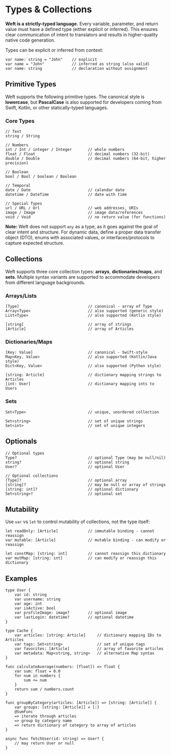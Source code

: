 # Types & Collections

**Weft is a strictly-typed language.** Every variable, parameter, and return value must have a defined type (either explicit or inferred). This ensures clear communication of intent to translators and results in higher-quality native code generation.

Types can be explicit or inferred from context:
```weft
var name: string = "John"    // explicit
var name = "John"            // inferred as string (also valid)
var name: string             // declaration without assignment
```

## Primitive Types

Weft supports the following primitive types. The canonical style is **lowercase**, but **PascalCase** is also supported for developers coming from Swift, Kotlin, or other statically-typed languages.

### Core Types

```weft
// Text
string / String

// Numbers
int / Int / integer / Integer       // whole numbers
float / Float                       // decimal numbers (32-bit)
double / Double                     // decimal numbers (64-bit, higher precision)

// Boolean
bool / Bool / boolean / Boolean

// Temporal
date / Date                         // calendar date
datetime / DateTime                 // date with time

// Special Types
url / URL / Url                     // web addresses, URIs
image / Image                       // image data/references
void / Void                         // no return value (for functions)
```

**Note:** Weft does not support `any` as a type, as it goes against the goal of clear intent and structure. For dynamic data, define a proper data transfer object (DTO), enums with associated values, or interfaces/protocols to capture expected structure.

## Collections

Weft supports three core collection types: **arrays**, **dictionaries/maps**, and **sets**. Multiple syntax variants are supported to accommodate developers from different language backgrounds.

### Arrays/Lists

```weft
[Type]                              // canonical - array of Type
Array<Type>                         // also supported (generic style)
List<Type>                          // also supported (Kotlin style)

[string]                            // array of strings
[Article]                           // array of Articles
```

### Dictionaries/Maps

```weft
[Key: Value]                        // canonical - Swift-style
Map<Key, Value>                     // also supported (Kotlin/Java style)
Dict<Key, Value>                    // also supported (Python style)

[string: Article]                   // dictionary mapping strings to Articles
[int: User]                         // dictionary mapping ints to Users
```

### Sets

```weft
Set<Type>                           // unique, unordered collection

Set<string>                         // set of unique strings
Set<int>                            // set of unique integers
```

## Optionals

```weft
// Optional types
Type?                               // optional Type (may be null/nil)
string?                             // optional string
User?                               // optional User

// Optional collections
[Type]?                             // optional array
[string]?                           // may be null or array of strings
[string: int]?                      // optional dictionary
Set<string>?                        // optional set
```

## Mutability

Use `var` vs `let` to control mutability of collections, not the type itself:

```weft
let readOnly: [Article]             // immutable binding - cannot reassign
var mutable: [Article]              // mutable binding - can modify or reassign

let constMap: [string: int]         // cannot reassign this dictionary
var mutMap: [string: int]           // can modify or reassign this dictionary
```

## Examples

```weft
type User {
    var id: string
    var username: string
    var age: int
    var isActive: bool
    var profileImage: image?        // optional image
    var lastLogin: datetime?        // optional datetime
}

type Cache {
    var articles: [string: Article]     // dictionary mapping IDs to Articles
    var tags: Set<string>               // set of unique tags
    var favorites: [Article]            // array of favorite articles
    var metadata: Map<string, string>   // alternative Map syntax
}

func calculateAverage(numbers: [float]) => float {
    var sum: float = 0.0
    for num in numbers {
        sum += num
    }
    return sum / numbers.count
}

func groupByCategory(articles: [Article]) => [string: [Article]] {
    var groups: [string: [Article]] = [:]
    @SumFunc
    => iterate through articles
    => group by category name
    => return dictionary of category to array of articles
}

async func fetchUser(id: string) => User? {
    // may return User or null
}
```
